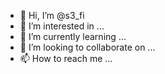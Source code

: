 - 👋 Hi, I’m @s3_fi
- 👀 I’m interested in ...
- 🌱 I’m currently learning ...
- 💞️ I’m looking to collaborate on ...
- 📫 How to reach me ...

<!---
wgrnt/wgrnt is a ✨ special ✨ repository because its `README.md` (this file) appears on your GitHub profile.
You can click the Preview link to take a look at your changes.
--->
